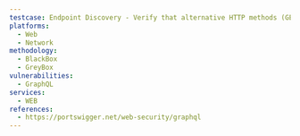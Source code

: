 ```yaml
---
testcase: Endpoint Discovery - Verify that alternative HTTP methods (GET, POST with application/x-www-form-urlencoded) do not expose unintended functionality if only JSON POST should be allowed. Web (HTTP/HTTPS) service
platforms: 
  - Web
  - Network
methodology: 
  - BlackBox
  - GreyBox
vulnerabilities:
  - GraphQL
services:
  - WEB
references:
  - https://portswigger.net/web-security/graphql
---
```

